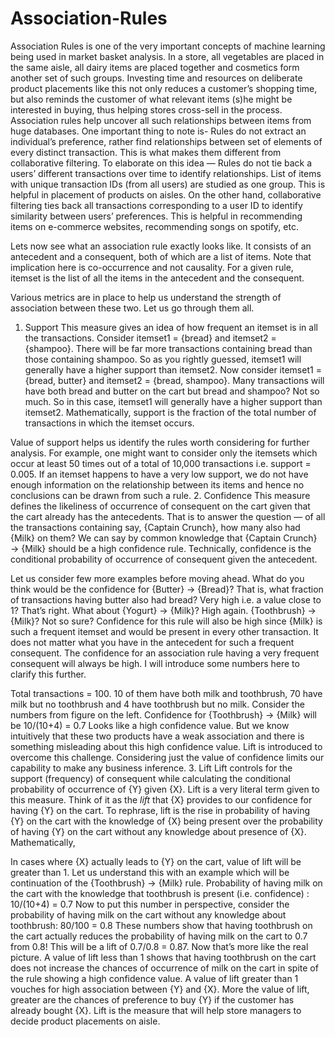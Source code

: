 # Association-Rules

Association Rules is one of the very important concepts of machine learning being used in market basket analysis. In a store, all vegetables are placed in the same aisle, all dairy items are placed together and cosmetics form another set of such groups. Investing time and resources on deliberate product placements like this not only reduces a customer’s shopping time, but also reminds the customer of what relevant items (s)he might be interested in buying, thus helping stores cross-sell in the process. Association rules help uncover all such relationships between items from huge databases. One important thing to note is-
Rules do not extract an individual’s preference, rather find relationships between set of elements of every distinct transaction. This is what makes them different from collaborative filtering.
To elaborate on this idea — Rules do not tie back a users’ different transactions over time to identify relationships. List of items with unique transaction IDs (from all users) are studied as one group. This is helpful in placement of products on aisles. On the other hand, collaborative filtering ties back all transactions corresponding to a user ID to identify similarity between users’ preferences. This is helpful in recommending items on e-commerce websites, recommending songs on spotify, etc.

Lets now see what an association rule exactly looks like. It consists of an antecedent and a consequent, both of which are a list of items. Note that implication here is co-occurrence and not causality. For a given rule, itemset is the list of all the items in the antecedent and the consequent.

Various metrics are in place to help us understand the strength of association between these two. Let us go through them all.
1. Support
This measure gives an idea of how frequent an itemset is in all the transactions. Consider itemset1 = {bread} and itemset2 = {shampoo}. There will be far more transactions containing bread than those containing shampoo. So as you rightly guessed, itemset1 will generally have a higher support than itemset2. Now consider itemset1 = {bread, butter} and itemset2 = {bread, shampoo}. Many transactions will have both bread and butter on the cart but bread and shampoo? Not so much. So in this case, itemset1 will generally have a higher support than itemset2. Mathematically, support is the fraction of the total number of transactions in which the itemset occurs.

Value of support helps us identify the rules worth considering for further analysis. For example, one might want to consider only the itemsets which occur at least 50 times out of a total of 10,000 transactions i.e. support = 0.005. If an itemset happens to have a very low support, we do not have enough information on the relationship between its items and hence no conclusions can be drawn from such a rule.
2. Confidence
This measure defines the likeliness of occurrence of consequent on the cart given that the cart already has the antecedents. That is to answer the question — of all the transactions containing say, {Captain Crunch}, how many also had {Milk} on them? We can say by common knowledge that {Captain Crunch} → {Milk} should be a high confidence rule. Technically, confidence is the conditional probability of occurrence of consequent given the antecedent.

Let us consider few more examples before moving ahead. What do you think would be the confidence for {Butter} → {Bread}? That is, what fraction of transactions having butter also had bread? Very high i.e. a value close to 1? That’s right. What about {Yogurt} → {Milk}? High again. {Toothbrush} → {Milk}? Not so sure? Confidence for this rule will also be high since {Milk} is such a frequent itemset and would be present in every other transaction.
It does not matter what you have in the antecedent for such a frequent consequent. The confidence for an association rule having a very frequent consequent will always be high.
I will introduce some numbers here to clarify this further.

Total transactions = 100. 10 of them have both milk and toothbrush, 70 have milk but no toothbrush and 4 have toothbrush but no milk.
Consider the numbers from figure on the left. Confidence for {Toothbrush} → {Milk} will be 10/(10+4) = 0.7
Looks like a high confidence value. But we know intuitively that these two products have a weak association and there is something misleading about this high confidence value. Lift is introduced to overcome this challenge.
Considering just the value of confidence limits our capability to make any business inference.
3. Lift
Lift controls for the support (frequency) of consequent while calculating the conditional probability of occurrence of {Y} given {X}. Lift is a very literal term given to this measure. Think of it as the *lift* that {X} provides to our confidence for having {Y} on the cart. To rephrase, lift is the rise in probability of having {Y} on the cart with the knowledge of {X} being present over the probability of having {Y} on the cart without any knowledge about presence of {X}. Mathematically,

In cases where {X} actually leads to {Y} on the cart, value of lift will be greater than 1. Let us understand this with an example which will be continuation of the {Toothbrush} → {Milk} rule.
Probability of having milk on the cart with the knowledge that toothbrush is present (i.e. confidence) : 10/(10+4) = 0.7
Now to put this number in perspective, consider the probability of having milk on the cart without any knowledge about toothbrush: 80/100 = 0.8
These numbers show that having toothbrush on the cart actually reduces the probability of having milk on the cart to 0.7 from 0.8! This will be a lift of 0.7/0.8 = 0.87. Now that’s more like the real picture. A value of lift less than 1 shows that having toothbrush on the cart does not increase the chances of occurrence of milk on the cart in spite of the rule showing a high confidence value. A value of lift greater than 1 vouches for high association between {Y} and {X}. More the value of lift, greater are the chances of preference to buy {Y} if the customer has already bought {X}. Lift is the measure that will help store managers to decide product placements on aisle.

